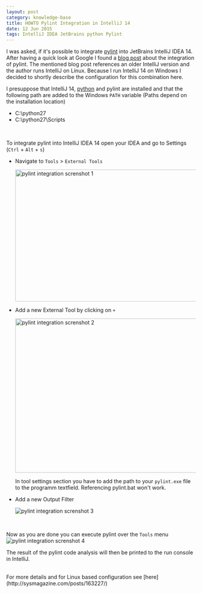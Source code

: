 ```yaml
---
layout: post
category: knowledge-base
title: HOWTO Pylint Integration in IntelliJ 14
date: 12 Jun 2015
tags: IntelliJ IDEA JetBrains python Pylint
---
```


I was asked, if it's possible to integrate [pylint](http://www.pylint.org/) into JetBrains IntelliJ IDEA 14. After having a quick look at Google I found a [blog post](http://sysmagazine.com/posts/163227/) about the integration of pylint. The mentioned blog post references an older IntelliJ version and the author runs IntelliJ on Linux. Because I run IntelliJ 14 on Windows I decided to shortly describe the configuration for this combination here.


I presuppose that IntelliJ 14, [python](https://www.python.org/) and pylint are installed and that the following path are added to the Windows `PATH` variable (Paths depend on the installation location)

* C:\python27
* C:\python27\Scripts

<br>

To integrate pylint into IntelliJ IDEA 14 open your IDEA and go to Settings (`Ctrl` + `Alt` + `s`)

* Navigate to `Tools` &gt; `External Tools`

  <img src="{{ site.url }}/assets/screenshots/pylint-integration-IntelliJ-1.png" alt="pylint integration screnshot 1" height="350" width="519"/>


* Add a new External Tool by clicking on `+`

  <img src="{{ site.url }}/assets/screenshots/pylint-integration-IntelliJ-2.png" alt="pylint integration screnshot 2" height="409" width="501"/>

  In tool settings section you have to add the path to your `pylint.exe` file to the programm textfield. Referencing pylint.bat won't work.

* Add a new Output Filter

  <img src="{{ site.url }}/assets/screenshots/pylint-integration-IntelliJ-3.png" alt="pylint integration screnshot 3"/>

<br>

Now as you are done you can execute pylint over the `Tools` menu
<img src="{{ site.url }}/assets/screenshots/pylint-integration-IntelliJ-5.png" alt="pylint integration screnshot 4"/>

The result of the pylint code analysis will then be printed to the run console in IntelliJ.

<br>
For more details and for Linux based configuration see [here](http://sysmagazine.com/posts/163227/)
